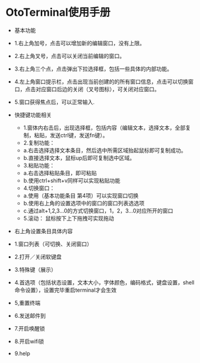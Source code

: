 # OtoTerminal使用手册
  - 基本功能
   - 1.右上角加号，点击可以增加新的编辑窗口，没有上限。
   - 2.右上角叉号，点击可以关闭当前编辑的窗口。
   - 3.右上角三个点，点击弹出下拉选择框，包括一些具体的内部功能。
   - 4.左上角窗口提示栏，点击出现当前创建的的所有窗口信息，点击可以切换窗口，点击对应窗口后边的关闭（叉号图标），可关闭对应窗口。
   - 5.窗口获得焦点后，可以正常输入.
  - 快捷键功能相关
    - 1.窗体内右击后，出现选择框，包括内容（编辑文本，选择文本，全部复制，粘贴，发送ctrl键，发送fn键）。
    - 2.复制功能：
     - a.右击选择选择文本条目，然后选中所需区域抬起鼠标即可复制成功。
     - b.直接选择文本，鼠标up后即可复制选中区域。
    - 3.粘贴功能：
     - a.右击选择粘贴条目，即可粘贴
     - b.使用ctrl+shift+v同样可以实现粘贴功能
    - 4.切换窗口：
     - a.使用（基本功能条目 第4项）可以实现窗口切换
     - b.使用右上角的设置选项中的窗口的窗口列表选选项
     - c.通过alt+1,2,3...0的方式切换窗口，1，2，3...0对应所开的窗口
    - 5.滚动： 鼠标按下上下拖拽可实现拖动

  - 右上角设置条目具体内容
   - 1.窗口列表（可切换、关闭窗口）
   - 2.打开／关闭软键盘
   - 3.特殊键（展示）
   - 4.首选项（包括状态设置，文本大小，字体颜色，编码格式，键盘设置，shell命令设置），设置完毕重启terminal才会生效
   - 5,重置终端
   - 6.发送邮件到
   - 7.开启唤醒锁
   - 8.开启wifi锁
   - 9.help
